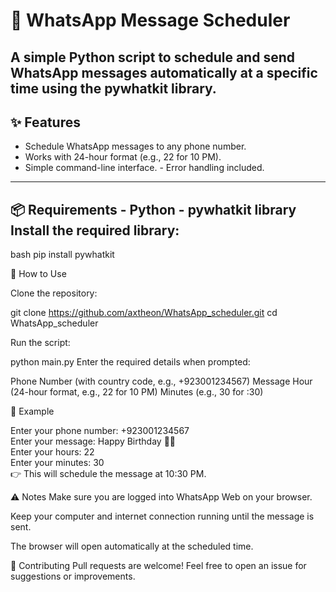 # 📱 WhatsApp Message Scheduler
A simple Python script to schedule and send WhatsApp messages automatically at a specific time using the **pywhatkit** library.
--- 
## ✨ Features
- Schedule WhatsApp messages to any phone number.
- Works with 24-hour format (e.g., 22 for 10 PM).
- Simple command-line interface. - Error handling included.
---
## 📦 Requirements - Python - pywhatkit library Install the required library:
bash
pip install pywhatkit

🚀 How to Use

Clone the repository:

git clone https://github.com/axtheon/WhatsApp_scheduler.git
cd WhatsApp_scheduler

Run the script:

python main.py
Enter the required details when prompted:

Phone Number (with country code, e.g., +923001234567)
Message
Hour (24-hour format, e.g., 22 for 10 PM)
Minutes (e.g., 30 for :30)

📝 Example

Enter your phone number: +923001234567  
Enter your message: Happy Birthday 🎉🎂  
Enter your hours: 22  
Enter your minutes: 30  
👉 This will schedule the message at 10:30 PM.

⚠️ Notes
Make sure you are logged into WhatsApp Web on your browser.

Keep your computer and internet connection running until the message is sent.

The browser will open automatically at the scheduled time.

🤝 Contributing
Pull requests are welcome! Feel free to open an issue for suggestions or improvements.
